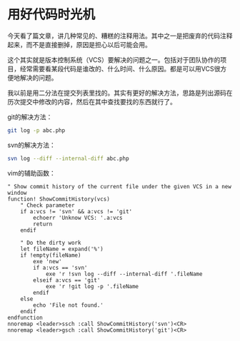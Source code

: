 # 用好代码时光机


今天看了篇文章，讲几种常见的、糟糕的注释用法。其中之一是把废弃的代码注释起来，而不是直接删掉，原因是担心以后可能会用。

这个其实就是版本控制系统（VCS）要解决的问题之一。包括对于团队协作的项目，经常需要看某段代码是谁改的、什么时间、什么原因。都是可以用VCS很方便地解决的问题。

我以前是用二分法在提交列表里找的。其实有更好的解决方法，思路是列出源码在历次提交中修改的内容，然后在其中查找要找的东西就行了。

git的解决方法：

```bash
git log -p abc.php
```

svn的解决方法：

```bash
svn log --diff --internal-diff abc.php
```

vim的辅助函数：

```vim
" Show commit history of the current file under the given VCS in a new window
function! ShowCommitHistory(vcs)
    " Check parameter
    if a:vcs != 'svn' && a:vcs != 'git'
        echoerr 'Unknow VCS: '.a:vcs
        return
    endif

    " Do the dirty work
    let fileName = expand('%')
    if !empty(fileName)
        exe 'new'
        if a:vcs == 'svn'
            exe 'r !svn log --diff --internal-diff '.fileName
        elseif a:vcs == 'git'
            exe 'r !git log -p '.fileName
        endif
    else
        echo 'File not found.'
    endif
endfunction
nnoremap <leader>ssch :call ShowCommitHistory('svn')<CR>
nnoremap <leader>gsch :call ShowCommitHistory('git')<CR>
```

